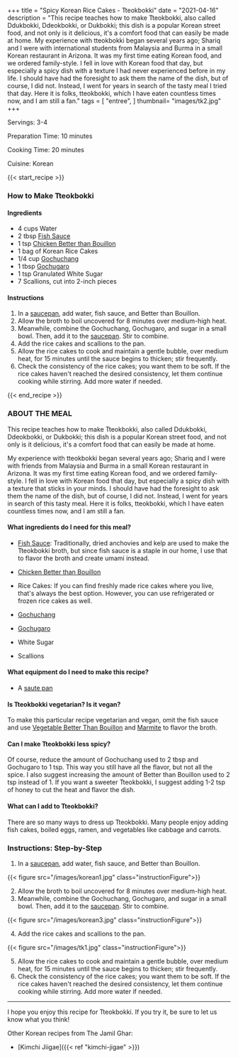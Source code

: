 +++
title = "Spicy Korean Rice Cakes - Tteokbokki"
date = "2021-04-16"
description = "This recipe teaches how to make Tteokbokki, also called Ddukbokki, Ddeokbokki, or Dukbokki; this dish is a popular Korean street food, and not only is it delicious, it's a comfort food that can easily be made at home. My experience with tteokbokki began several years ago; Shariq and I were with international students from Malaysia and Burma in a small Korean restaurant in Arizona. It was my first time eating Korean food, and we ordered family-style. I fell in love with Korean food that day, but especially a spicy dish with a texture I had never experienced before in my life. I should have had the foresight to ask them the name of the dish, but of course, I did not. Instead, I went for years in search of the tasty meal I tried that day. Here it is folks, tteokbokki, which I have eaten countless times now, and I am still a fan."
tags = [
    "entree",
]
thumbnail= "images/tk2.jpg"
+++

Servings: 3-4 <!--more-->

Preparation Time: 10 minutes

Cooking Time: 20 minutes 

Cuisine: Korean 

{{< start_recipe >}}

### How to Make Tteokbokki

#### Ingredients 

* 4 cups Water
* 2 tbsp [Fish Sauce](https://amzn.to/32UtmKn)
* 1 tsp [Chicken Better than Bouillon](https://amzn.to/2RGiSsu)
* 1 bag of Korean Rice Cakes
* 1/4 cup [Gochuchang](https://amzn.to/32A6v3v)
* 1 tbsp [Gochugaro](https://amzn.to/3v0RhQT)  
* 1 tsp Granulated White Sugar
* 7 Scallions, cut into 2-inch pieces
  
#### Instructions

1. In a [saucepan](https://amzn.to/3pjsmHk), add water, fish sauce, and Better than Bouillon. 
2. Allow the broth to boil uncovered for 8 minutes over medium-high heat. 
3. Meanwhile, combine the Gochuchang, Gochugaro, and sugar in a small bowl. Then, add it to the [saucepan](https://amzn.to/3pjsmHk). Stir to combine. 
4. Add the rice cakes and scallions to the pan. 
5. Allow the rice cakes to cook and maintain a gentle bubble, over medium heat, for 15 minutes until the sauce begins to thicken; stir frequently.  
6. Check the consistency of the rice cakes; you want them to be soft. If the rice cakes haven't reached the desired consistency, let them continue cooking while stirring. Add more water if needed.  

{{< end_recipe >}}

### ABOUT THE MEAL

This recipe teaches how to make Tteokbokki, also called Ddukbokki, Ddeokbokki, or Dukbokki; this dish is a popular Korean street food, and not only is it delicious, it's a comfort food that can easily be made at home.

My experience with tteokbokki began several years ago; Shariq and I were with friends from Malaysia and Burma in a small Korean restaurant in Arizona. It was my first time eating Korean food, and we ordered family-style. I fell in love with Korean food that day, but especially a spicy dish with a texture that sticks in your minds. I should have had the foresight to ask them the name of the dish, but of course, I did not. Instead, I went for years in search of this tasty meal. Here it is folks, tteokbokki, which I have eaten countless times now, and I am still a fan. 

#### What ingredients do I need for this meal?

* [Fish Sauce](https://amzn.to/32UtmKn): Traditionally, dried anchovies and kelp are used to make the Tteokbokki broth, but since fish sauce is a staple in our home, I use that to flavor the broth and create umami instead.

* [Chicken Better than Bouillon](https://amzn.to/2RGiSsu)

* Rice Cakes: If you can find freshly made rice cakes where you live, that's always the best option. However, you can use refrigerated or frozen rice cakes as well. 

* [Gochuchang](https://amzn.to/32A6v3v)

* [Gochugaro](https://amzn.to/3v0RhQT)
 
* White Sugar

* Scallions

#### What equipment do I need to make this recipe?

* A [saute pan](https://amzn.to/2RcOoyd)

#### Is Tteokbokki vegetarian? Is it vegan?

To make this particular recipe vegetarian and vegan, omit the fish sauce and use [Vegetable Better Than Bouillon](https://amzn.to/3ggLeni) and [Marmite](https://amzn.to/3xKVhYx) to flavor the broth.

#### Can I make Tteokbokki less spicy? 
 
Of course, reduce the amount of Gochuchang used to 2 tbsp and Gochugaro to 1 tsp. This way you still have all the flavor, but not all the spice. I also suggest increasing the amount of Better than Bouillon used to 2 tsp instead of 1. If you want a sweeter Tteokbokki, I suggest adding 1-2 tsp of honey to cut the heat and flavor the dish. 

#### What can I add to Tteokbokki? 

There are so many ways to dress up Tteokbokki. Many people enjoy adding fish cakes, boiled eggs, ramen, and vegetables like cabbage and carrots. 

### Instructions: Step-by-Step

1. In a [saucepan](https://amzn.to/3pjsmHk), add water, fish sauce, and Better than Bouillon. 

{{< figure src="/images/korean1.jpg" class="instructionFigure">}}

2. Allow the broth to boil uncovered for 8 minutes over medium-high heat. 
3. Meanwhile, combine the Gochuchang, Gochugaro, and sugar in a small bowl. Then, add it to the [saucepan](https://amzn.to/3pjsmHk). Stir to combine. 

{{< figure src="/images/korean3.jpg" class="instructionFigure">}}

4. Add the rice cakes and scallions to the pan. 

{{< figure src="/images/tk1.jpg" class="instructionFigure">}}

5. Allow the rice cakes to cook and maintain a gentle bubble, over medium heat, for 15 minutes until the sauce begins to thicken; stir frequently.  
6. Check the consistency of the rice cakes; you want them to be soft. If the rice cakes haven't reached the desired consistency, let them continue cooking while stirring. Add more water if needed.  
 
----

I hope you enjoy this recipe for Tteokbokki. If you try it, be sure to let us know what you think!

Other Korean recipes from The Jamil Ghar:
* [Kimchi Jiigae]({{< ref "kimchi-jigae" >}})
